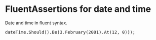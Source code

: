 # FluentAssertions for date and time

Date and time in fluent syntax.

<pre>
dateTime.Should().Be(3.February(2001).At(12, 0)));
</pre>
